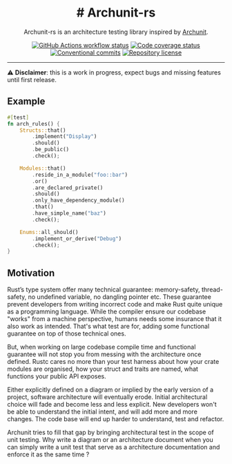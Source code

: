 <div align="center">
    <h1># Archunit-rs</h1>
<p>Archunit-rs is an architecture testing library inspired by <a href="https://www.archunit.org/">Archunit</a>.
</p>
  <a href="https://github.com/oknozor/archunit_rs/actions"
    ><img
      src="https://github.com/oknozor/archunit_rs/actions/workflows/CI.yaml/badge.svg"
      alt="GitHub Actions workflow status"
  /></a>
    <a href="https://codecov.io/gh/oknozor/archunit_rs"
    ><img
    src="https://codecov.io/gh/oknozor/archunit_rs/branch/main/graph/badge.svg"
    alt="Code coverage status"/>
    </a>
  <br />
  <a href="https://conventionalcommits.org"
    ><img
      src="https://img.shields.io/badge/Conventional%20Commits-1.0.0-yellow.svg"
      alt="Conventional commits"
  /></a>
  <a href="https://github.com/cocogitto/cocogitto/blob/main/LICENSE"
    ><img
      src="https://img.shields.io/github/license/cocogitto/cocogitto"
      alt="Repository license"
  /></a>
</div>


---

⚠️ **Disclaimer**: this is a work in progress, expect bugs and missing features until first release.

## Example

```rust
#[test]
fn arch_rules() {
    Structs::that()
        .implement("Display")
        .should()
        .be_public()
        .check();

    Modules::that()
        .reside_in_a_module("foo::bar")
        .or()
        .are_declared_private()
        .should()
        .only_have_dependency_module()
        .that()
        .have_simple_name("baz")
        .check();

    Enums::all_should()
        .implement_or_derive("Debug")
        .check();
}
```

## Motivation

Rust’s type system offer many technical guarantee: memory-safety, thread-safety, no undefined variable, no dangling
pointer etc.
These guarantee prevent developers from writing incorrect code and make Rust quite unique as a programming language.
While the compiler ensure our codebase "works" from a machine perspective, humans needs some insurance that it also work
as intended. That's what test are for, adding some functional guarantee on top of those technical ones.

But, when working on large codebase compile time and functional guarantee will not stop you
from messing with the architecture once defined.
Rustc cares no more than your test harness about how your crate modules are organised, how your struct and traits
are named, what functions your public API exposes.

Either explicitly defined on a diagram or implied by the early version of a project, software architecture will
eventually erode.
Initial architectural choice will fade and become less and less explicit.
New developers won't be able to understand the initial intent, and will add more and more changes. The code base will
end up
harder to understand, test and refactor.

Archunit tries to fill that gap by bringing architectural test in the scope of unit testing.
Why write a diagram or an architecture document when you can simply write a unit test that
serve as a architecture documentation and enforce it as the same time ?


